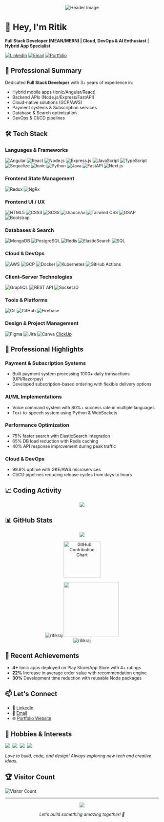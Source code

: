 <!-- ## Hi there 👋 -->

<!--
**iritikraj/iritikraj** is a ✨ _special_ ✨ repository because its `README.md` (this file) appears on your GitHub profile.

Here are some ideas to get you started:

- 🔭 I’m currently working on ...
- 🌱 I’m currently learning ...
- 👯 I’m looking to collaborate on ...
- 🤔 I’m looking for help with ...
- 💬 Ask me about ...
- 📫 How to reach me: ...
- 😄 Pronouns: ...
- ⚡ Fun fact: ...
-->
<p align="center">
  <img src="https://capsule-render.vercel.app/api?type=blur&height=300&color=gradient&text=Ritik%20Raj&reversal=true&textBg=false&fontColor=000&animation=fadeIn" alt="Header Image" />
</p>

# 👋 Hey, I'm Ritik 
**Full Stack Developer (MEAN/MERN) | Cloud, DevOps & AI Enthusiast | Hybrid App Specialist**

[![LinkedIn](https://img.shields.io/badge/LinkedIn-0077B5?style=for-the-badge&logo=linkedin&logoColor=white)](https://www.linkedin.com/in/iritiikk/)
[![Email](https://img.shields.io/badge/Email-D14836?style=for-the-badge&logo=gmail&logoColor=white)](mailto:ritikrajsde@gmail.com)
[![Portfolio](https://img.shields.io/badge/Portfolio-FF5722?style=for-the-badge&logo=google-chrome&logoColor=white)](https://iritik.netlify.app/)
<!-- [![Phone](https://img.shields.io/badge/Phone-25D366?style=for-the-badge&logo=whatsapp&logoColor=white)](https://wa.me/916394204262) -->

## 🚀 Professional Summary

Dedicated **Full Stack Developer** with 3+ years of experience in:
- Hybrid mobile apps (Ionic/Angular/React)
- Backend APIs (Node.js/Express/FastAPI)
- Cloud-native solutions (GCP/AWS)
- Payment systems & Subscription services
- Database & Search optimization
- DevOps & CI/CD pipelines

## 🛠️ Tech Stack

### Languages & Frameworks
![Angular](https://img.shields.io/badge/Angular-DD0031?style=for-the-badge&logo=angular&logoColor=white)
![React](https://img.shields.io/badge/React-20232A?style=for-the-badge&logo=react&logoColor=61DAFB)
![Node.js](https://img.shields.io/badge/Node.js-339933?style=for-the-badge&logo=nodedotjs&logoColor=white)
![Express.js](https://img.shields.io/badge/Express.js-000000?style=for-the-badge&logo=express&logoColor=white)
![JavaScript](https://img.shields.io/badge/JavaScript-F7DF1E?style=for-the-badge&logo=javascript&logoColor=black)
![TypeScript](https://img.shields.io/badge/TypeScript-3178C6?style=for-the-badge&logo=typescript&logoColor=white)
![Sequelize](https://img.shields.io/badge/Sequelize-52B0E7?style=for-the-badge&logo=sequelize&logoColor=white)
![Ionic](https://img.shields.io/badge/Ionic-3880FF?style=for-the-badge&logo=ionic&logoColor=white)
![Python](https://img.shields.io/badge/Python-3776AB?style=for-the-badge&logo=python&logoColor=white)
![Java](https://img.shields.io/badge/Java-ED8B00?style=for-the-badge&logo=openjdk&logoColor=white)
![FastAPI](https://img.shields.io/badge/FastAPI-009688?style=for-the-badge&logo=fastapi&logoColor=white)
![Next.js](https://img.shields.io/badge/Next.js-000000?style=for-the-badge&logo=nextdotjs&logoColor=white)

### Frontend State Management
![Redux](https://img.shields.io/badge/Redux-764ABC?style=for-the-badge&logo=redux&logoColor=white)
![NgRx](https://img.shields.io/badge/NgRx-999999?style=for-the-badge&logo=ngrx&logoColor=white)

### Frontend UI / UX
![HTML5](https://img.shields.io/badge/HTML5-E34F26?style=for-the-badge&logo=html5&logoColor=white)
![CSS3](https://img.shields.io/badge/CSS3-1572B6?style=for-the-badge&logo=css3&logoColor=white)
![SCSS](https://img.shields.io/badge/SCSS-CC6699?style=for-the-badge&logo=sass&logoColor=white)
![shadcn/ui](https://img.shields.io/badge/shadcn%2Fui-000000?style=for-the-badge&logo=radix-ui&logoColor=white)
![Tailwind CSS](https://img.shields.io/badge/Tailwind_CSS-06B6D4?style=for-the-badge&logo=tailwindcss&logoColor=white)
![GSAP](https://img.shields.io/badge/GSAP-88CE02?style=for-the-badge&logo=greensock&logoColor=white)
![Bootstrap](https://img.shields.io/badge/Bootstrap-7952B3?style=for-the-badge&logo=bootstrap&logoColor=white)

### Databases & Search
![MongoDB](https://img.shields.io/badge/MongoDB-47A248?style=for-the-badge&logo=mongodb&logoColor=white)
![PostgreSQL](https://img.shields.io/badge/PostgreSQL-4169E1?style=for-the-badge&logo=postgresql&logoColor=white)
![Redis](https://img.shields.io/badge/Redis-DC382D?style=for-the-badge&logo=redis&logoColor=white)
![ElasticSearch](https://img.shields.io/badge/Elastic_Search-005571?style=for-the-badge&logo=elasticsearch&logoColor=white)
![SQL](https://img.shields.io/badge/SQL-4479A1?style=for-the-badge&logo=mysql&logoColor=white)

### Cloud & DevOps
![AWS](https://img.shields.io/badge/AWS-232F3E?style=for-the-badge&logo=amazonaws&logoColor=white)
![GCP](https://img.shields.io/badge/GCP-4285F4?style=for-the-badge&logo=googlecloud&logoColor=white)
![Docker](https://img.shields.io/badge/Docker-2496ED?style=for-the-badge&logo=docker&logoColor=white)
![Kubernetes](https://img.shields.io/badge/Kubernetes-326CE5?style=for-the-badge&logo=kubernetes&logoColor=white)
![GitHub Actions](https://img.shields.io/badge/GitHub_Actions-2088FF?style=for-the-badge&logo=githubactions&logoColor=white)

### Client–Server Technologies
![GraphQL](https://img.shields.io/badge/GraphQL-E10098?style=for-the-badge&logo=graphql&logoColor=white)
![REST API](https://img.shields.io/badge/REST%20API-005571?style=for-the-badge&logo=api&logoColor=white)
![Socket.IO](https://img.shields.io/badge/Socket.IO-010101?style=for-the-badge&logo=socket.io&logoColor=white)

### Tools & Platforms
![Git](https://img.shields.io/badge/Git-F05032?style=for-the-badge&logo=git&logoColor=white)
![GitHub](https://img.shields.io/badge/GitHub-181717?style=for-the-badge&logo=github&logoColor=white)
![Firebase](https://img.shields.io/badge/Firebase-FFCA28?style=for-the-badge&logo=firebase&logoColor=white)

### Design & Project Management
![Figma](https://img.shields.io/badge/Figma-F24E1E?style=for-the-badge&logo=figma&logoColor=white)
![Jira](https://img.shields.io/badge/Jira-0052CC?style=for-the-badge&logo=jira&logoColor=white)
![Canva](https://img.shields.io/badge/Canva-00C4CC?style=for-the-badge&logo=canva&logoColor=white)
[ClickUp](https://img.shields.io/badge/ClickUp-7B68EE?style=for-the-badge&logo=clickup&logoColor=white)


## 💼 Professional Highlights

### Payment & Subscription Systems
- Built payment system processing 1000+ daily transactions (UPI/Razorpay)
- Developed subscription-based ordering with flexible delivery options

### AI/ML Implementations
- Voice command system with 80%+ success rate in multiple languages
- Text-to-speech system using Python & WebSockets

### Performance Optimization
- 75% faster search with ElasticSearch integration
- 65% DB load reduction with Redis caching
- 40% API response improvement during peak traffic

### Cloud & DevOps
- 99.9% uptime with GKE/AWS microservices
- CI/CD pipelines reducing release cycles from days to hours

## 📈 Coding Activity

<p align="center">
  <img src="https://github-readme-activity-graph.vercel.app/graph?username=iritikraj&theme=tokyo-night&custom_title=GitHub%20Coding%20Activity%20Graph"/>
</p>
<!-- ![GitHub Activity Graph](https://activity-graph.herokuapp.com/graph?username=iritikraj&theme=react-dark) -->

## 📊 GitHub Stats

<p align="center">
  <img src="https://github-profile-summary-cards.vercel.app/api/cards/profile-details?username=iritikraj&theme=radical" />
</p>
<p align="center">
  <img src="https://ghchart.rshah.org/FA5252/iritikraj" alt="GitHub Contribution Chart" height="120"/>
</p>
<!-- <div align="center">
  <img height="180em" src="https://github-readme-stats.vercel.app/api?username=iritikraj&show_icons=true&theme=radical&include_all_commits=true&count_private=true"/>
  <img height="180em" src="https://github-readme-stats.vercel.app/api/top-langs/?username=iritikraj&layout=compact&langs_count=8&theme=radical"/>
</div>  -->

<div align="center">
  <img src="https://github-readme-streak-stats.herokuapp.com/?user=iritikraj&theme=radical" alt="ritikraj" />
  <img height="180em" src="https://github-readme-stats.vercel.app/api/top-langs/?username=iritikraj&layout=compact&langs_count=8&theme=radical"/>
</div>

<div align="center">
  <img src="https://github-profile-trophy.vercel.app/?username=iritikraj&theme=onedark&column=7" alt="ritikraj" />
</div>

## 🌟 Recent Achievements

- **4+** Ionic apps deployed on Play Store/App Store with 4+ ratings
- **22%** Increase in average order value with recommendation engine
- **30%** Development time reduction with reusable Node packages

## 📫 Let's Connect

- 💼 [LinkedIn](https://www.linkedin.com/in/iritiikk/)
- 📧 [Email](mailto:ritikrajsde@gmail.com)
- 🌐 [Portfolio Website](https://iritik.netlify.app/)
<!-- - 📞 [+91 6394204262](https://wa.me/916394204262) -->

## 🏸 Hobbies & Interests
<p align="left">
  <img src="https://img.shields.io/badge/🏸%20Badminton-FA5252?style=for-the-badge"/>&nbsp;
  <img src="https://img.shields.io/badge/💻%20Coding-FFB86C?style=for-the-badge"/>&nbsp;
  <img src="https://img.shields.io/badge/🎨%20Design-FAB005?style=for-the-badge"/>&nbsp;
  <img src="https://img.shields.io/badge/🚀%20Learning%20Tech-7CFC00?style=for-the-badge"/>
</p>
<p align="left">
  <i>Love to build, code, and design! Always exploring new tech and creative ideas.</i>
</p>

## 🏆 Visitor Count

![Visitor Count](https://profile-counter.glitch.me/iritikraj/count.svg)

---

<p align="center">
  <img src="https://capsule-render.vercel.app/api?type=waving&color=gradient&height=120&section=footer"/>
</p>
<p align="center">
  <i>Let's build something amazing together! 🚀</i>
</p>
